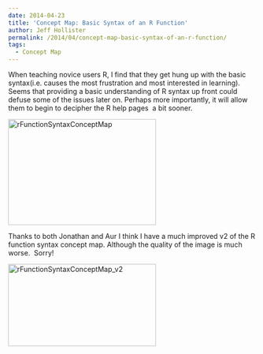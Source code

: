 ```yaml
---
date: 2014-04-23
title: 'Concept Map: Basic Syntax of an R Function'
author: Jeff Hollister
permalink: /2014/04/concept-map-basic-syntax-of-an-r-function/
tags:
  - Concept Map
---
```

When teaching novice users R, I find that they get hung up with the basic syntax(i.e. causes the most frustration and most interested in learning). Seems that providing a basic understanding of R syntax up front could defuse some of the issues later on. Perhaps more importantly, it will allow them to begin to decipher the R help pages  a bit sooner.

[<img class="alignnone size-medium wp-image-6717" alt="rFunctionSyntaxConceptMap" src="http://teaching.software-carpentry.org/wp-content/uploads/2014/04/rFunctionSyntaxConceptMap-300x215.jpg" width="300" height="215" />][1]

Thanks to both Jonathan and Aur I think I have a much improved v2 of the R function syntax concept map. Although the quality of the image is much worse.  Sorry!

[<img class="alignnone size-medium wp-image-6788" alt="rFunctionSyntaxConceptMap_v2" src="http://teaching.software-carpentry.org/wp-content/uploads/2014/04/rFunctionSyntaxConceptMap_v2-300x167.jpg" width="300" height="167" />][2]

 [1]: http://teaching.software-carpentry.org/wp-content/uploads/2014/04/rFunctionSyntaxConceptMap.jpg
 [2]: http://teaching.software-carpentry.org/wp-content/uploads/2014/04/rFunctionSyntaxConceptMap_v2.jpg
